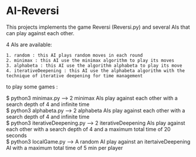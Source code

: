 # AI-Reversi

This projects implements the game Reversi (Reversi.py) and several AIs that can play against each other.

4 AIs are available:
  
    1. random : this AI plays random moves in each round
    2. minimax : this AI use the minimax algorithm to play its moves
    3. alphabeta : this AI use the algorithm alphabeta to play its move
    4. iterativeDeepening : this AI use the alphabeta algorithm with the technique of iterative deepening for time management
    

to play some games : 

$ python3 minimax.py --> 2 minimax AIs play against each other with a search depth of 4 and infinite time <br/>
$ python3 alphabeta.py --> 2 alphabeta AIs play against each other with a search depth of 4 and infinite time <br/>
$ python3 iterativeDeepening.py --> 2 iterativeDeepening AIs play against each other with a search depth of 4 and a maximum total time of 20 seconds <br/>
$ python3 localGame.py --> A random AI play against an itertaiveDeepening AI with a maximum total time of 5 min per player <br/>
